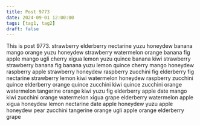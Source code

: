 ```yaml
---
title: Post 9773
date: 2024-09-01 12:00:00
tags: [tag1, tag2]
draft: false
---
```

This is post 9773.
strawberry
elderberry
nectarine
yuzu
honeydew
banana
mango
orange
yuzu
honeydew
strawberry
watermelon
orange
banana
fig
apple
mango
ugli
cherry
xigua
lemon
yuzu
quince
banana
kiwi
strawberry
strawberry
banana
fig
banana
yuzu
lemon
quince
cherry
mango
honeydew
raspberry
apple
strawberry
honeydew
raspberry
zucchini
fig
elderberry
fig
nectarine
strawberry
lemon
kiwi
watermelon
honeydew
raspberry
zucchini
quince
elderberry
orange
quince
zucchini
kiwi
quince
zucchini
orange
watermelon
tangerine
orange
kiwi
yuzu
fig
elderberry
apple
date
mango
kiwi
zucchini
orange
watermelon
xigua
grape
elderberry
watermelon
apple
xigua
honeydew
lemon
nectarine
date
apple
honeydew
yuzu
apple
honeydew
pear
zucchini
tangerine
orange
ugli
apple
orange
elderberry
grape
